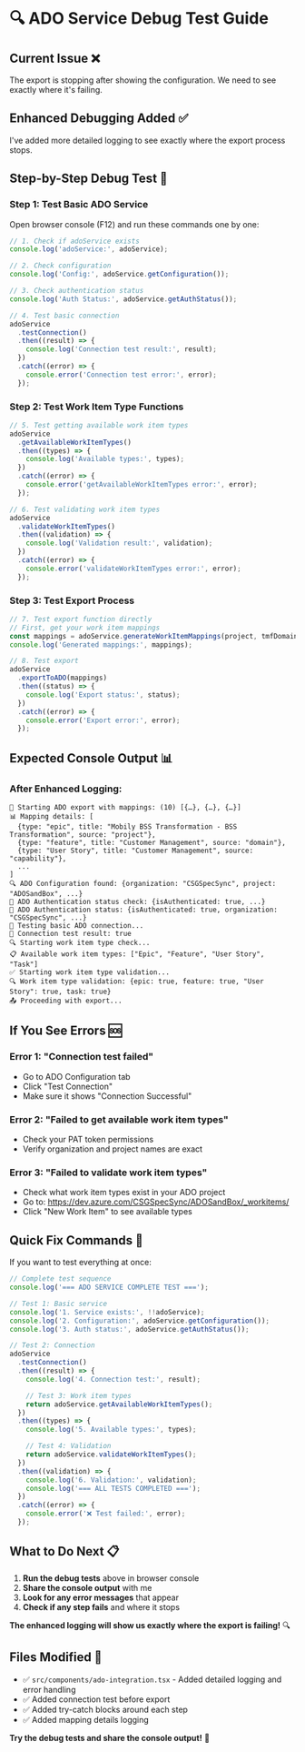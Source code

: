 # 🔍 ADO Service Debug Test Guide

## **Current Issue** ❌

The export is stopping after showing the configuration. We need to see exactly where it's failing.

## **Enhanced Debugging Added** ✅

I've added more detailed logging to see exactly where the export process stops.

## **Step-by-Step Debug Test** 🧪

### **Step 1: Test Basic ADO Service**

Open browser console (F12) and run these commands one by one:

```javascript
// 1. Check if adoService exists
console.log('adoService:', adoService);

// 2. Check configuration
console.log('Config:', adoService.getConfiguration());

// 3. Check authentication status
console.log('Auth Status:', adoService.getAuthStatus());

// 4. Test basic connection
adoService
  .testConnection()
  .then((result) => {
    console.log('Connection test result:', result);
  })
  .catch((error) => {
    console.error('Connection test error:', error);
  });
```

### **Step 2: Test Work Item Type Functions**

```javascript
// 5. Test getting available work item types
adoService
  .getAvailableWorkItemTypes()
  .then((types) => {
    console.log('Available types:', types);
  })
  .catch((error) => {
    console.error('getAvailableWorkItemTypes error:', error);
  });

// 6. Test validating work item types
adoService
  .validateWorkItemTypes()
  .then((validation) => {
    console.log('Validation result:', validation);
  })
  .catch((error) => {
    console.error('validateWorkItemTypes error:', error);
  });
```

### **Step 3: Test Export Process**

```javascript
// 7. Test export function directly
// First, get your work item mappings
const mappings = adoService.generateWorkItemMappings(project, tmfDomains, specSyncItems);
console.log('Generated mappings:', mappings);

// 8. Test export
adoService
  .exportToADO(mappings)
  .then((status) => {
    console.log('Export status:', status);
  })
  .catch((error) => {
    console.error('Export error:', error);
  });
```

## **Expected Console Output** 📊

### **After Enhanced Logging:**

```
🚀 Starting ADO export with mappings: (10) [{…}, {…}, {…}]
📊 Mapping details: [
  {type: "epic", title: "Mobily BSS Transformation - BSS Transformation", source: "project"},
  {type: "feature", title: "Customer Management", source: "domain"},
  {type: "User Story", title: "Customer Management", source: "capability"},
  ...
]
🔍 ADO Configuration found: {organization: "CSGSpecSync", project: "ADOSandBox", ...}
🔐 ADO Authentication status check: {isAuthenticated: true, ...}
🔐 ADO Authentication status: {isAuthenticated: true, organization: "CSGSpecSync", ...}
🔗 Testing basic ADO connection...
🔗 Connection test result: true
🔍 Starting work item type check...
📋 Available work item types: ["Epic", "Feature", "User Story", "Task"]
✅ Starting work item type validation...
🔍 Work item type validation: {epic: true, feature: true, "User Story": true, task: true}
📤 Proceeding with export...
```

## **If You See Errors** 🆘

### **Error 1: "Connection test failed"**

- Go to ADO Configuration tab
- Click "Test Connection"
- Make sure it shows "Connection Successful"

### **Error 2: "Failed to get available work item types"**

- Check your PAT token permissions
- Verify organization and project names are exact

### **Error 3: "Failed to validate work item types"**

- Check what work item types exist in your ADO project
- Go to: https://dev.azure.com/CSGSpecSync/ADOSandBox/_workitems/
- Click "New Work Item" to see available types

## **Quick Fix Commands** 🚀

If you want to test everything at once:

```javascript
// Complete test sequence
console.log('=== ADO SERVICE COMPLETE TEST ===');

// Test 1: Basic service
console.log('1. Service exists:', !!adoService);
console.log('2. Configuration:', adoService.getConfiguration());
console.log('3. Auth status:', adoService.getAuthStatus());

// Test 2: Connection
adoService
  .testConnection()
  .then((result) => {
    console.log('4. Connection test:', result);

    // Test 3: Work item types
    return adoService.getAvailableWorkItemTypes();
  })
  .then((types) => {
    console.log('5. Available types:', types);

    // Test 4: Validation
    return adoService.validateWorkItemTypes();
  })
  .then((validation) => {
    console.log('6. Validation:', validation);
    console.log('=== ALL TESTS COMPLETED ===');
  })
  .catch((error) => {
    console.error('❌ Test failed:', error);
  });
```

## **What to Do Next** 📋

1. **Run the debug tests** above in browser console
2. **Share the console output** with me
3. **Look for any error messages** that appear
4. **Check if any step fails** and where it stops

**The enhanced logging will show us exactly where the export is failing!** 🔍

## **Files Modified** 📁

- ✅ `src/components/ado-integration.tsx` - Added detailed logging and error handling
- ✅ Added connection test before export
- ✅ Added try-catch blocks around each step
- ✅ Added mapping details logging

**Try the debug tests and share the console output!** 🚀

